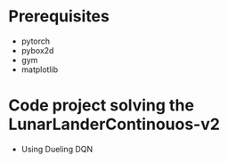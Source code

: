 # Prerequisites
* pytorch
* pybox2d 
* gym
* matplotlib


# Code project solving the LunarLanderContinouos-v2
* Using Dueling DQN